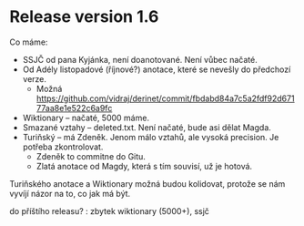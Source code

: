 # Release version 1.6

Co máme:
- SSJČ od pana Kyjánka, není doanotované. Není vůbec načaté.
- Od Adély listopadové (říjnové?) anotace, které se nevešly do předchozí verze.
    - Možná https://github.com/vidraj/derinet/commit/fbdabd84a7c5a2fdf92d67177aa8e1e522c6a9fc
- Wiktionary – načaté, 5000 máme.
- Smazané vztahy – deleted.txt. Není načaté, bude asi dělat Magda.
- Turiňský – má Zdeněk. Jenom málo vztahů, ale vysoká precision. Je potřeba zkontrolovat.
    - Zdeněk to commitne do Gitu.
    - Zlatá anotace od Magdy, která s tím souvisí, už je hotová.

Turiňského anotace a Wiktionary možná budou kolidovat, protože se nám vyvíjí názor na to, co jak má být.


do příštího releasu? : zbytek wiktionary (5000+), ssjč
